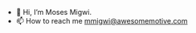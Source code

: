 - 👋 Hi, I’m Moses Migwi.
- 📫 How to reach me mmigwi@awesomemotive.com

<!---
mmigwi/mmigwi is a ✨ special ✨ repository because its `README.md` (this file) appears on your GitHub profile.
You can click the Preview link to take a look at your changes.
--->
